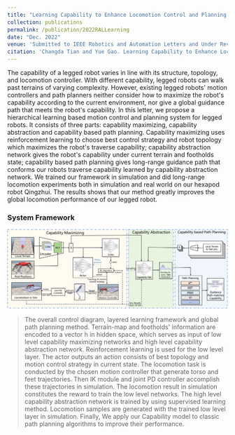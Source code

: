 ```yaml
---
title: "Learning Capability to Enhance Locomotion Control and Planning for Legged Robots"
collection: publications
permalink: /publication/2022RALLearning
date: "Dec. 2022"
venue: 'Submitted to IEEE Robotics and Automation Letters and Under Review'
citation: 'Changda Tian and Yue Gao. Learning Capability to Enhance Locomotion Control and Planning for Legged Robots. Submitted to IEEE RAM and under review, Sept 2023.'
---
```

The capability of a legged robot varies in line with its structure, topology, and locomotion controller. With different capability, legged robots can walk past terrains of varying complexity. However, existing legged robots' motion controllers and path planners neither consider how to maximize the robot's capability according to the current environment, nor give a global guidance path that meets the robot's capability. In this letter, we propose a hierarchical learning based motion control and planning system for legged robots. It consists of three parts: capability maximizing, capability abstraction and capability based path planning. Capability maximizing uses reinforcement learning to choose best control strategy and robot topology which maximizes the robot's traverse capability; capability abstraction network gives the robot's capability under current terrain and footholds state; capability based path planning gives long-range guidance path that conforms our robots traverse capability learned by capability abstraction network. We trained our framework in simulation and did long-range locomotion experiments both in simulation and real world on our hexapod robot Qingzhui. The results shows that our method greatly improves the global locomotion performance of our legged robot.

### System Framework

![](../images/qz_cap.png)
> The overall control diagram, layered learning framework and global path planning method. Terrain-map and footholds' information are encoded to a vector h in hidden space, which serves as input of low level capability maximizing networks and high level capability abstraction network. Reinforcement learning is used for the low level layer. The actor outputs an action consists of best topology and motion control strategy in current state. The locomotion task is conducted by the chosen motion controller that generate torso and feet trajectories. Then IK module and joint PD controller accomplish these trajectories in simulation. The locomotion result in simulation constitutes the reward to train the low level networks. The high level capability abstraction network is trained by using supervised learning method. Locomotion samples are generated with the trained low level layer in simulation. Finally, We apply our Capability model to classic path planning algorithms to improve their performance.


